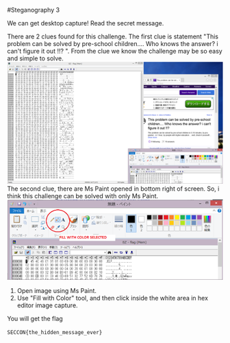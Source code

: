 #Steganography 3

We can get desktop capture!
Read the secret message.

There are 2 clues found for this challenge. 
The first clue is statement "This problem can be solved by pre-school children.... Who knows the answer? i can't figure it out !!? ". 
From the clue we know the challenge may be so easy and simple to solve. 
![Alt text](https://github.com/danangaji/ctf/blob/master/201512/SECCON/Stegano_3/desktop_capture.png "First Clue")
The second clue, there are Ms Paint opened in bottom right of screen. So, i think this challenge can be solved with only Ms Paint.
![Alt text](https://github.com/danangaji/ctf/blob/master/201512/SECCON/Stegano_3/clue2.png "Second Clue")


1. Open image using Ms Paint.
2. Use "Fill with Color" tool, and then click inside the white area in hex editor image capture.

You will get the flag

`SECCON{the_hidden_message_ever}`
